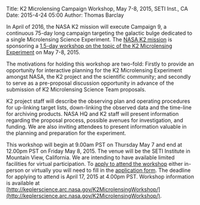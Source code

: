 Title: K2 Microlensing Campaign Workshop, May 7-8, 2015, SETI Inst., CA 
Date: 2015-4-24 05:00
Author: Thomas Barclay

In April of 2016, the NASA K2 mission will execute Campaign 9, a continuous 75-day long campaign targeting the galactic bulge dedicated to a single Microlensing Science Experiment. The [NASA K2 mission](http://keplerscience.arc.nasa.gov/K2) is sponsoring a [1.5-day workshop on the topic of the K2 Microlensing Experiment](http://keplerscience.arc.nasa.gov/K2MicrolensingWorkshop) on May 7-8, 2015.

The motivations for holding this workshop are two-fold: Firstly to provide an opportunity for interactive planning for the K2 Microlensing Experiment amongst NASA, the K2 project and the scientific community; and secondly to serve as a pre-proposal discussion opportunity in advance of the submission of K2 Microlensing Science Team proposals.

K2 project staff will describe the observing plan and operating procedures for up-linking target lists, down-linking the observed data and the time-line for archiving products. NASA HQ and K2 staff will present information regarding the proposal process, possible avenues for investigation, and funding. We are also inviting attendees to present information valuable in the planning and preparation for the experiment.

This workshop will begin at 9.00am PST on Thursday May 7 and end at 12.00pm PST on Friday May 8, 2015. The venue will be the SETI Institute in Mountain View, California. We are intending to have available limited facilities for virtual participation. To [apply to attend the workshop](http://keplerscience.arc.nasa.gov/K2MicrolensingWorkshop/Apply) either in-person or virtually you will need to fill in the [application form](http://goo.gl/forms/ESGRMC8vOJ). The deadline for applying to attend is April 17, 2015 at 4.00pm PST. Workshop information is available at [http://keplerscience.arc.nasa.gov/K2MicrolensingWorkshop/](http://keplerscience.arc.nasa.gov/K2MicrolensingWorkshop/).



